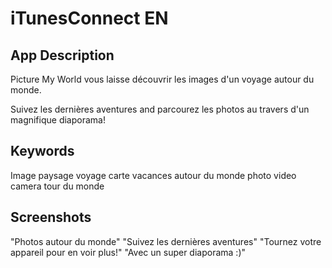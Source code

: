 # iTunesConnect EN

## App Description

Picture My World vous laisse découvrir les images d'un voyage autour du monde.

Suivez les dernières aventures and parcourez les photos au travers d'un magnifique diaporama!

## Keywords

Image paysage voyage carte vacances autour du monde photo video camera tour du monde

## Screenshots

"Photos autour du monde"
"Suivez les dernières aventures"
"Tournez votre appareil pour en voir plus!"
"Avec un super diaporama :)"

